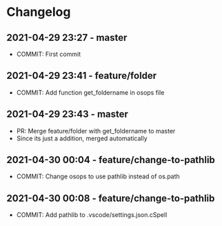 # Changelog

## 2021-04-29 23:27 - master

- COMMIT: First commit

## 2021-04-29 23:41 - feature/folder

- COMMIT: Add function get_foldername in osops file

## 2021-04-29 23:43 - master

- PR: Merge feature/folder with get_foldername to master
- Since its just a addition, merged automatically

## 2021-04-30 00:04 - feature/change-to-pathlib

- COMMIT: Change osops to use pathlib instead of os.path

## 2021-04-30 00:08 - feature/change-to-pathlib

- COMMIT: Add pathlib to .vscode/settings.json.cSpell
